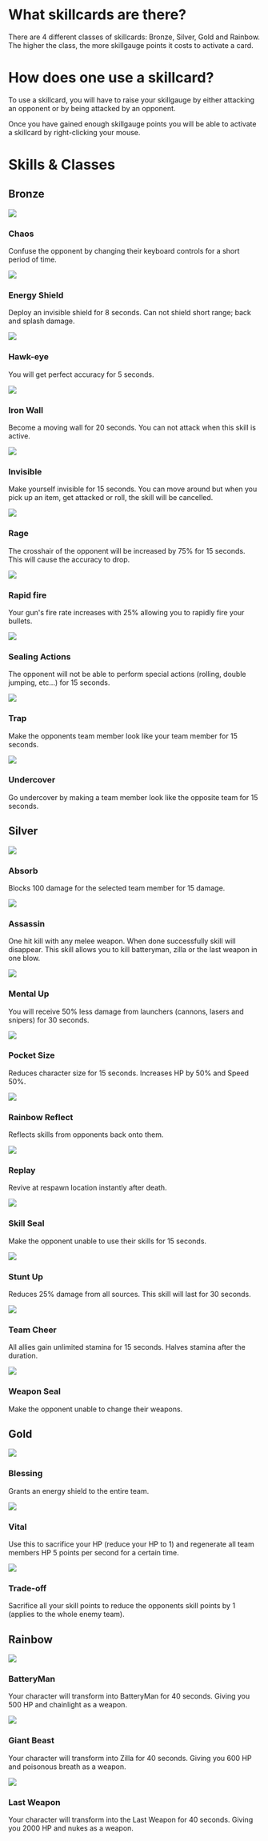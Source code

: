 # What skillcards are there?
There are 4 different classes of skillcards: Bronze, Silver, Gold and Rainbow. The higher the class, the more skillgauge points it costs to activate a card.

# How does one use a skillcard?
To use a skillcard, you will have to raise your skillgauge by either attacking an opponent or by being attacked by an opponent.

Once you have gained enough skillgauge points you will be able to activate a skillcard by right-clicking your mouse.

# Skills & Classes
## Bronze
![](https://github.com/YestinJarrett/qpang-essence-emulator/raw/master/wiki/skillcards/images/card_skill_0026_s.png)
### Chaos
Confuse the opponent by changing their keyboard controls for a short period of time.            

![](https://github.com/YestinJarrett/qpang-essence-emulator/raw/master/wiki/skillcards/images/card_skill_0011_s.png)   
### Energy Shield
Deploy an invisible shield for 8 seconds. Can not shield short range; back and splash damage.

![](https://github.com/YestinJarrett/qpang-essence-emulator/raw/master/wiki/skillcards/images/card_skill_0001_s.png)  
### Hawk-eye        
You will get perfect accuracy for 5 seconds.  

![](https://github.com/YestinJarrett/qpang-essence-emulator/raw/master/wiki/skillcards/images/card_skill_0006_s.png)  
### Iron Wall
Become a moving wall for 20 seconds. You can not attack when this skill is active.         

![](https://github.com/YestinJarrett/qpang-essence-emulator/raw/master/wiki/skillcards/images/card_skill_0016_s.png)
### Invisible
Make yourself invisible for 15 seconds. You can move around but when you pick up an item, get attacked or roll, the skill will be cancelled.

![](https://github.com/YestinJarrett/qpang-essence-emulator/raw/master/wiki/skillcards/images/card_skill_0003_s.png)  
### Rage        
The crosshair of the opponent will be increased by 75% for 15 seconds. This will cause the accuracy to drop.        
       
![](https://github.com/YestinJarrett/qpang-essence-emulator/raw/master/wiki/skillcards/images/card_skill_0002_s.png)        
### Rapid fire          
Your gun's fire rate increases with 25% allowing you to rapidly fire your bullets.           

![](https://github.com/YestinJarrett/qpang-essence-emulator/raw/master/wiki/skillcards/images/card_skill_0004_s.png)  
### Sealing Actions        
The opponent will not be able to perform special actions (rolling, double jumping, etc...) for 15 seconds.         

![](https://github.com/YestinJarrett/qpang-essence-emulator/raw/master/wiki/skillcards/images/card_skill_0025_s.png)
### Trap
Make the opponents team member look like your team member for 15 seconds.

![](https://github.com/YestinJarrett/qpang-essence-emulator/raw/master/wiki/skillcards/images/card_skill_0024_s.png)
### Undercover
Go undercover by making a team member look like the opposite team for 15 seconds.      

## Silver
![](https://github.com/YestinJarrett/qpang-essence-emulator/raw/master/wiki/skillcards/images/card_skill_0020_s.png)
### Absorb
Blocks 100 damage for the selected team member for 15 damage.

![](https://github.com/YestinJarrett/qpang-essence-emulator/raw/master/wiki/skillcards/images/card_skill_0005_s.png)
### Assassin
One hit kill with any melee weapon. When done successfully skill will disappear. This skill allows you to kill batteryman, zilla or the last weapon in one blow.

![](https://github.com/YestinJarrett/qpang-essence-emulator/raw/master/wiki/skillcards/images/card_skill_0012_s.png)
### Mental Up
You will receive 50% less damage from launchers (cannons, lasers and snipers) for 30 seconds.

![](https://github.com/YestinJarrett/qpang-essence-emulator/raw/master/wiki/skillcards/images/card_skill_0007_s.png)
### Pocket Size
Reduces character size for 15 seconds. Increases HP by 50% and Speed 50%.

![](https://github.com/YestinJarrett/qpang-essence-emulator/raw/master/wiki/skillcards/images/card_skill_0013_s.png)
### Rainbow Reflect
Reflects skills from opponents back onto them.

![](https://github.com/YestinJarrett/qpang-essence-emulator/raw/master/wiki/skillcards/images/card_skill_0014_s.png)
### Replay
Revive at respawn location instantly after death.

![](https://github.com/YestinJarrett/qpang-essence-emulator/raw/master/wiki/skillcards/images/card_skill_0017_s.png)
### Skill Seal
Make the opponent unable to use their skills for 15 seconds.

![](https://github.com/YestinJarrett/qpang-essence-emulator/raw/master/wiki/skillcards/images/card_skill_0015_s.png)
### Stunt Up
Reduces 25% damage from all sources. This skill will last for 30 seconds.

![](https://github.com/YestinJarrett/qpang-essence-emulator/raw/master/wiki/skillcards/images/card_skill_0019_s.png)
### Team Cheer
All allies gain unlimited stamina for 15 seconds. Halves stamina after the duration.

![](https://github.com/YestinJarrett/qpang-essence-emulator/raw/master/wiki/skillcards/images/card_skill_0018_s.png)
### Weapon Seal
Make the opponent unable to change their weapons.      

## Gold
![](https://github.com/YestinJarrett/qpang-essence-emulator/raw/master/wiki/skillcards/images/card_skill_0022_s.png)
### Blessing
Grants an energy shield to the entire team.

![](https://github.com/YestinJarrett/qpang-essence-emulator/raw/master/wiki/skillcards/images/card_skill_0023_s.png)
### Vital
Use this to sacrifice your HP (reduce your HP to 1) and regenerate all team members HP 5 points per second for a certain time. 

![](https://github.com/YestinJarrett/qpang-essence-emulator/raw/master/wiki/skillcards/images/card_skill_0021_s.png)
### Trade-off
Sacrifice all your skill points to reduce the opponents skill points by 1 (applies to the whole enemy team).   

## Rainbow
![](https://github.com/YestinJarrett/qpang-essence-emulator/raw/master/wiki/skillcards/images/card_skill_0008_s.png)
### BatteryMan
Your character will transform into BatteryMan for 40 seconds. Giving you 500 HP and chainlight as a weapon.

![](https://github.com/YestinJarrett/qpang-essence-emulator/raw/master/wiki/skillcards/images/card_skill_0009_s.png)
### Giant Beast
Your character will transform into Zilla for 40 seconds. Giving you 600 HP and poisonous breath as a weapon.

![](https://github.com/YestinJarrett/qpang-essence-emulator/raw/master/wiki/skillcards/images/card_skill_0010_s.png)
### Last Weapon
Your character will transform into the Last Weapon for 40 seconds. Giving you 2000 HP and nukes as a weapon.
